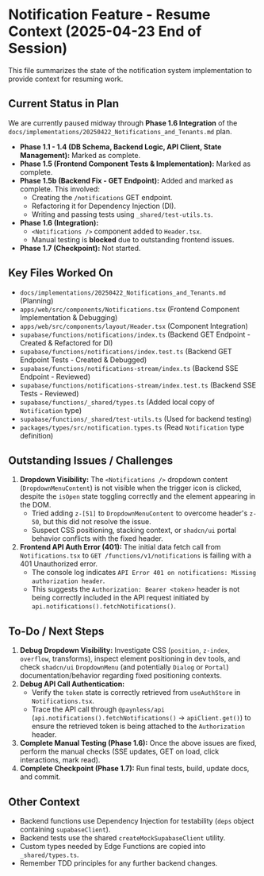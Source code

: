 # Notification Feature - Resume Context (2025-04-23 End of Session)

This file summarizes the state of the notification system implementation to provide context for resuming work.

## Current Status in Plan

We are currently paused midway through **Phase 1.6 Integration** of the `docs/implementations/20250422_Notifications_and_Tenants.md` plan.

*   **Phase 1.1 - 1.4 (DB Schema, Backend Logic, API Client, State Management):** Marked as complete.
*   **Phase 1.5 (Frontend Component Tests & Implementation):** Marked as complete.
*   **Phase 1.5b (Backend Fix - GET Endpoint):** Added and marked as complete. This involved:
    *   Creating the `/notifications` GET endpoint.
    *   Refactoring it for Dependency Injection (DI).
    *   Writing and passing tests using `_shared/test-utils.ts`.
*   **Phase 1.6 (Integration):**
    *   `<Notifications />` component added to `Header.tsx`.
    *   Manual testing is **blocked** due to outstanding frontend issues.
*   **Phase 1.7 (Checkpoint):** Not started.

## Key Files Worked On

*   `docs/implementations/20250422_Notifications_and_Tenants.md` (Planning)
*   `apps/web/src/components/Notifications.tsx` (Frontend Component Implementation & Debugging)
*   `apps/web/src/components/layout/Header.tsx` (Component Integration)
*   `supabase/functions/notifications/index.ts` (Backend GET Endpoint - Created & Refactored for DI)
*   `supabase/functions/notifications/index.test.ts` (Backend GET Endpoint Tests - Created & Debugged)
*   `supabase/functions/notifications-stream/index.ts` (Backend SSE Endpoint - Reviewed)
*   `supabase/functions/notifications-stream/index.test.ts` (Backend SSE Tests - Reviewed)
*   `supabase/functions/_shared/types.ts` (Added local copy of `Notification` type)
*   `supabase/functions/_shared/test-utils.ts` (Used for backend testing)
*   `packages/types/src/notification.types.ts` (Read `Notification` type definition)

## Outstanding Issues / Challenges

1.  **Dropdown Visibility:** The `<Notifications />` dropdown content (`DropdownMenuContent`) is not visible when the trigger icon is clicked, despite the `isOpen` state toggling correctly and the element appearing in the DOM. 
    *   Tried adding `z-[51]` to `DropdownMenuContent` to overcome header's `z-50`, but this did not resolve the issue.
    *   Suspect CSS positioning, stacking context, or `shadcn/ui` portal behavior conflicts with the fixed header.
2.  **Frontend API Auth Error (401):** The initial data fetch call from `Notifications.tsx` to `GET /functions/v1/notifications` is failing with a 401 Unauthorized error.
    *   The console log indicates `API Error 401 on notifications: Missing authorization header`.
    *   This suggests the `Authorization: Bearer <token>` header is not being correctly included in the API request initiated by `api.notifications().fetchNotifications()`.

## To-Do / Next Steps

1.  **Debug Dropdown Visibility:** Investigate CSS (`position`, `z-index`, `overflow`, transforms), inspect element positioning in dev tools, and check `shadcn/ui` `DropdownMenu` (and potentially `Dialog` or `Portal`) documentation/behavior regarding fixed positioning contexts.
2.  **Debug API Call Authentication:**
    *   Verify the `token` state is correctly retrieved from `useAuthStore` in `Notifications.tsx`.
    *   Trace the API call through `@paynless/api` (`api.notifications().fetchNotifications()` -> `apiClient.get()`) to ensure the retrieved token is being attached to the `Authorization` header.
3.  **Complete Manual Testing (Phase 1.6):** Once the above issues are fixed, perform the manual checks (SSE updates, GET on load, click interactions, mark read).
4.  **Complete Checkpoint (Phase 1.7):** Run final tests, build, update docs, and commit.

## Other Context

*   Backend functions use Dependency Injection for testability (`deps` object containing `supabaseClient`).
*   Backend tests use the shared `createMockSupabaseClient` utility.
*   Custom types needed by Edge Functions are copied into `_shared/types.ts`.
*   Remember TDD principles for any further backend changes. 